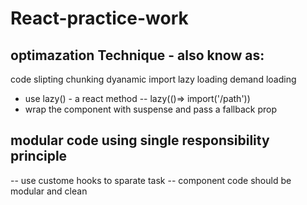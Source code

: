 # React-practice-work

## optimazation Technique - also know as:

code slipting
chunking
dyanamic import
lazy loading
demand loading

- use lazy() - a react method
  -- lazy(()=> import('/path'))
- wrap the component with suspense and pass a fallback prop
## modular code using single responsibility principle
 -- use custome hooks to sparate task
 -- component code should be modular and clean